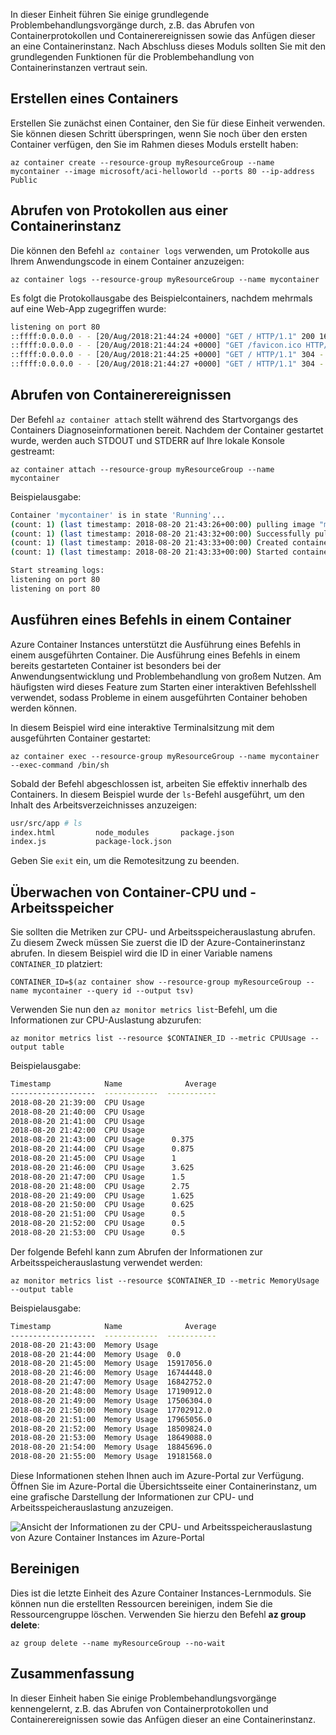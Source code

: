 In dieser Einheit führen Sie einige grundlegende Problembehandlungsvorgänge durch, z.B. das Abrufen von Containerprotokollen und Containerereignissen sowie das Anfügen dieser an eine Containerinstanz. Nach Abschluss dieses Moduls sollten Sie mit den grundlegenden Funktionen für die Problembehandlung von Containerinstanzen vertraut sein.

## <a name="create-a-container"></a>Erstellen eines Containers

Erstellen Sie zunächst einen Container, den Sie für diese Einheit verwenden. Sie können diesen Schritt überspringen, wenn Sie noch über den ersten Container verfügen, den Sie im Rahmen dieses Moduls erstellt haben:

```azurecli
az container create --resource-group myResourceGroup --name mycontainer --image microsoft/aci-helloworld --ports 80 --ip-address Public
```

## <a name="get-logs-from-a-container-instance"></a>Abrufen von Protokollen aus einer Containerinstanz

Die können den Befehl `az container logs` verwenden, um Protokolle aus Ihrem Anwendungscode in einem Container anzuzeigen:

```azazurecli
az container logs --resource-group myResourceGroup --name mycontainer
```

Es folgt die Protokollausgabe des Beispielcontainers, nachdem mehrmals auf eine Web-App zugegriffen wurde:

```bash
listening on port 80
::ffff:0.0.0.0 - - [20/Aug/2018:21:44:24 +0000] "GET / HTTP/1.1" 200 1663 "-" "Mozilla/5.0 (Macintosh; Intel Mac OS X 10_13_6) AppleWebKit/537.36 (KHTML, like Gecko) Chrome/68.0.3440.106 Safari/537.36"
::ffff:0.0.0.0 - - [20/Aug/2018:21:44:24 +0000] "GET /favicon.ico HTTP/1.1" 404 150 "http://23.101.136.193/" "Mozilla/5.0 (Macintosh; Intel Mac OS X 10_13_6) AppleWebKit/537.36 (KHTML, like Gecko) Chrome/68.0.3440.106 Safari/537.36"
::ffff:0.0.0.0 - - [20/Aug/2018:21:44:25 +0000] "GET / HTTP/1.1" 304 - "-" "Mozilla/5.0 (Macintosh; Intel Mac OS X 10_13_6) AppleWebKit/537.36 (KHTML, like Gecko) Chrome/68.0.3440.106 Safari/537.36"
::ffff:0.0.0.0 - - [20/Aug/2018:21:44:27 +0000] "GET / HTTP/1.1" 304 - "-" "Mozilla/5.0 (Macintosh; Intel Mac OS X 10_13_6) AppleWebKit/537.36 (KHTML, like Gecko) Chrome/68.0.3440.106 Safari/537.36"
```

## <a name="get-container-events"></a>Abrufen von Containerereignissen

Der Befehl `az container attach` stellt während des Startvorgangs des Containers Diagnoseinformationen bereit. Nachdem der Container gestartet wurde, werden auch STDOUT und STDERR auf Ihre lokale Konsole gestreamt:

```azazurecli
az container attach --resource-group myResourceGroup --name mycontainer
```

Beispielausgabe:


```bash
Container 'mycontainer' is in state 'Running'...
(count: 1) (last timestamp: 2018-08-20 21:43:26+00:00) pulling image "microsoft/aci-helloworld"
(count: 1) (last timestamp: 2018-08-20 21:43:32+00:00) Successfully pulled image "microsoft/aci-helloworld"
(count: 1) (last timestamp: 2018-08-20 21:43:33+00:00) Created container
(count: 1) (last timestamp: 2018-08-20 21:43:33+00:00) Started container

Start streaming logs:
listening on port 80
listening on port 80
```

## <a name="execute-a-command-in-a-container"></a>Ausführen eines Befehls in einem Container

Azure Container Instances unterstützt die Ausführung eines Befehls in einem ausgeführten Container. Die Ausführung eines Befehls in einem bereits gestarteten Container ist besonders bei der Anwendungsentwicklung und Problembehandlung von großem Nutzen. Am häufigsten wird dieses Feature zum Starten einer interaktiven Befehlsshell verwendet, sodass Probleme in einem ausgeführten Container behoben werden können.

In diesem Beispiel wird eine interaktive Terminalsitzung mit dem ausgeführten Container gestartet:

```azurecli
az container exec --resource-group myResourceGroup --name mycontainer --exec-command /bin/sh
```

Sobald der Befehl abgeschlossen ist, arbeiten Sie effektiv innerhalb des Containers. In diesem Beispiel wurde der `ls`-Befehl ausgeführt, um den Inhalt des Arbeitsverzeichnisses anzuzeigen:

```bash
usr/src/app # ls
index.html         node_modules       package.json
index.js           package-lock.json
```

Geben Sie `exit` ein, um die Remotesitzung zu beenden.

## <a name="monitor-container-cpu-and-memory"></a>Überwachen von Container-CPU und -Arbeitsspeicher

Sie sollten die Metriken zur CPU- und Arbeitsspeicherauslastung abrufen. Zu diesem Zweck müssen Sie zuerst die ID der Azure-Containerinstanz abrufen. In diesem Beispiel wird die ID in einer Variable namens `CONTAINER_ID` platziert:

```azurecli
CONTAINER_ID=$(az container show --resource-group myResourceGroup --name mycontainer --query id --output tsv)
```

Verwenden Sie nun den `az monitor metrics list`-Befehl, um die Informationen zur CPU-Auslastung abzurufen:

```azurecli
az monitor metrics list --resource $CONTAINER_ID --metric CPUUsage --output table
```

Beispielausgabe:

```bash
Timestamp            Name              Average
-------------------  ------------  -----------
2018-08-20 21:39:00  CPU Usage
2018-08-20 21:40:00  CPU Usage
2018-08-20 21:41:00  CPU Usage
2018-08-20 21:42:00  CPU Usage
2018-08-20 21:43:00  CPU Usage      0.375
2018-08-20 21:44:00  CPU Usage      0.875
2018-08-20 21:45:00  CPU Usage      1
2018-08-20 21:46:00  CPU Usage      3.625
2018-08-20 21:47:00  CPU Usage      1.5
2018-08-20 21:48:00  CPU Usage      2.75
2018-08-20 21:49:00  CPU Usage      1.625
2018-08-20 21:50:00  CPU Usage      0.625
2018-08-20 21:51:00  CPU Usage      0.5
2018-08-20 21:52:00  CPU Usage      0.5
2018-08-20 21:53:00  CPU Usage      0.5
```

Der folgende Befehl kann zum Abrufen der Informationen zur Arbeitsspeicherauslastung verwendet werden:

```azurecli
az monitor metrics list --resource $CONTAINER_ID --metric MemoryUsage --output table
```

Beispielausgabe:

```bash
Timestamp            Name              Average
-------------------  ------------  -----------
2018-08-20 21:43:00  Memory Usage
2018-08-20 21:44:00  Memory Usage  0.0
2018-08-20 21:45:00  Memory Usage  15917056.0
2018-08-20 21:46:00  Memory Usage  16744448.0
2018-08-20 21:47:00  Memory Usage  16842752.0
2018-08-20 21:48:00  Memory Usage  17190912.0
2018-08-20 21:49:00  Memory Usage  17506304.0
2018-08-20 21:50:00  Memory Usage  17702912.0
2018-08-20 21:51:00  Memory Usage  17965056.0
2018-08-20 21:52:00  Memory Usage  18509824.0
2018-08-20 21:53:00  Memory Usage  18649088.0
2018-08-20 21:54:00  Memory Usage  18845696.0
2018-08-20 21:55:00  Memory Usage  19181568.0
```

Diese Informationen stehen Ihnen auch im Azure-Portal zur Verfügung. Öffnen Sie im Azure-Portal die Übersichtsseite einer Containerinstanz, um eine grafische Darstellung der Informationen zur CPU- und Arbeitsspeicherauslastung anzuzeigen.

![Ansicht der Informationen zu der CPU- und Arbeitsspeicherauslastung von Azure Container Instances im Azure-Portal](../media-draft/cpu-memory.png)

## <a name="clean-up"></a>Bereinigen
<!---TODO: Do we need to include cleanup for the free education tier?--->

Dies ist die letzte Einheit des Azure Container Instances-Lernmoduls. Sie können nun die erstellten Ressourcen bereinigen, indem Sie die Ressourcengruppe löschen. Verwenden Sie hierzu den Befehl **az group delete**:

```azurecli
az group delete --name myResourceGroup --no-wait
```

## <a name="summary"></a>Zusammenfassung

In dieser Einheit haben Sie einige Problembehandlungsvorgänge kennengelernt, z.B. das Abrufen von Containerprotokollen und Containerereignissen sowie das Anfügen dieser an eine Containerinstanz.